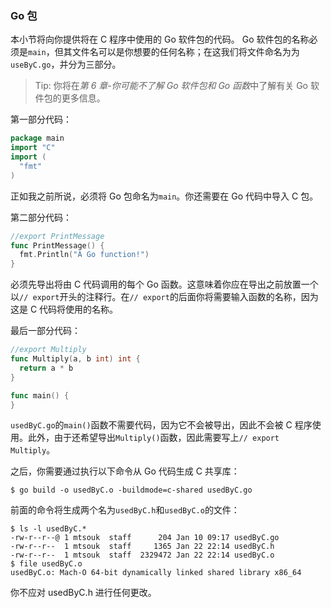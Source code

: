 ### Go 包

本小节将向你提供将在 C 程序中使用的 Go 软件包的代码。 Go 软件包的名称必须是`main`，但其文件名可以是你想要的任何名称；在这我们将文件命名为为`useByC.go`，并分为三部分。

> Tip: 你将在*第 6 章-你可能不了解 Go 软件包和 Go 函数*中了解有关 Go 软件包的更多信息。

第一部分代码：

```Go
package main
import "C"
import (
  "fmt"
)
```

正如我之前所说，必须将 Go 包命名为`main`。你还需要在 Go 代码中导入 C 包。

第二部分代码：

```Go
//export PrintMessage
func PrintMessage() {
  fmt.Println("A Go function!")
}
```

必须先导出将由 C 代码调用的每个 Go 函数。这意味着你应在导出之前放置一个以`// export`开头的注释行。在`// export`的后面你将需要输入函数的名称，因为这是 C 代码将使用的名称。

最后一部分代码：

```Go
//export Multiply
func Multiply(a, b int) int {
  return a * b
}

func main() {
}
```

`usedByC.go`的`main()`函数不需要代码，因为它不会被导出，因此不会被 C 程序使用。此外，由于还希望导出`Multiply()`函数，因此需要写上`// export Multiply`。

之后，你需要通过执行以下命令从 Go 代码生成 C 共享库：

```shell
$ go build -o usedByC.o -buildmode=c-shared usedByC.go
```

前面的命令将生成两个名为`usedByC.h`和`usedByC.o`的文件：

```shell
$ ls -l usedByC.*
-rw-r--r--@ 1 mtsouk  staff      204 Jan 10 09:17 usedByC.go
-rw-r--r--  1 mtsouk  staff     1365 Jan 22 22:14 usedByC.h
-rw-r--r--  1 mtsouk  staff  2329472 Jan 22 22:14 usedByC.o
$ file usedByC.o
usedByC.o: Mach-O 64-bit dynamically linked shared library x86_64
```

你不应对 usedByC.h 进行任何更改。
